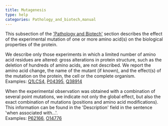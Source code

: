 ```yaml
---
title: Mutagenesis
type: help
categories: Pathology_and_biotech,manual
---
```


This subsection of the ['Pathology and Biotech'](https://www.uniprot.org/help/pathology%5Fand%5Fbiotech%5Fsection) section describes the effect of the experimental mutation of one or more amino acid(s) on the biological properties of the protein.

We describe only those experiments in which a limited number of amino acid residues are altered: gross alterations in protein structure, such as the deletion of hundreds of amino acids, are not described. We report the amino acid change, the name of the mutant (if known), and the effect(s) of the mutation on the protein, the cell or the complete organism.  
Examples: [Q1LCS4](https://www.uniprot.org/uniprotkb/Q1LCS4#pathology_and_biotech), [P04395](https://www.uniprot.org/uniprotkb/P04395#pathology_and_biotech), [Q38914](https://www.uniprot.org/uniprotkb/Q38914#pathology_and_biotech)

When the experimental observation was obtained with a combination of several point mutations, we indicate not only the global effect, but also the exact combination of mutations (positions and amino acid modifications). This information can be found in the 'Description' field in the sentence 'when associated with...'.  
Examples: [P62166](https://www.uniprot.org/uniprotkb/P62166#pathology_and_biotech), [O14776](https://www.uniprot.org/uniprotkb/O14776#pathology_and_biotech)
